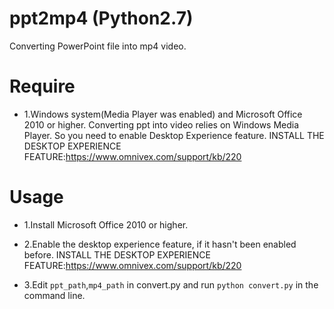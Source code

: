 # ppt2mp4 (Python2.7)
Converting PowerPoint file into mp4 video.

# Require
- 1.Windows system(Media Player was enabled) and Microsoft Office 2010 or higher. Converting ppt into video relies on Windows Media Player. So you need to enable Desktop Experience feature. INSTALL THE DESKTOP EXPERIENCE FEATURE:https://www.omnivex.com/support/kb/220

# Usage
- 1.Install Microsoft Office 2010 or higher.

- 2.Enable the desktop experience feature, if it hasn't been enabled before. INSTALL THE DESKTOP EXPERIENCE FEATURE:https://www.omnivex.com/support/kb/220

- 3.Edit `ppt_path`,`mp4_path` in convert.py and run `python convert.py` in the command line.
